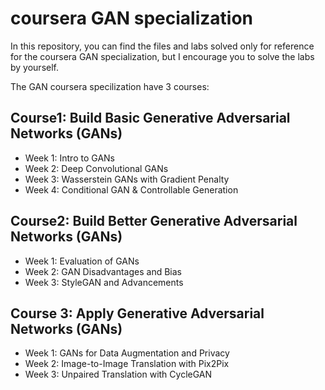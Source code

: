 # coursera GAN specialization

In this repository, you can find the files and labs solved only for reference for the coursera GAN specialization, but I encourage you to solve the labs by yourself.

The GAN coursera specilization have 3 courses:

## Course1: Build Basic Generative Adversarial Networks (GANs)

- Week 1: Intro to GANs
- Week 2: Deep Convolutional GANs
- Week 3: Wasserstein GANs with Gradient Penalty
- Week 4: Conditional GAN & Controllable Generation

## Course2: Build Better Generative Adversarial Networks (GANs)

- Week 1: Evaluation of GANs
- Week 2: GAN Disadvantages and Bias
- Week 3: StyleGAN and Advancements

## Course 3: Apply Generative Adversarial Networks (GANs)

- Week 1: GANs for Data Augmentation and Privacy
- Week 2: Image-to-Image Translation with Pix2Pix
- Week 3: Unpaired Translation with CycleGAN

